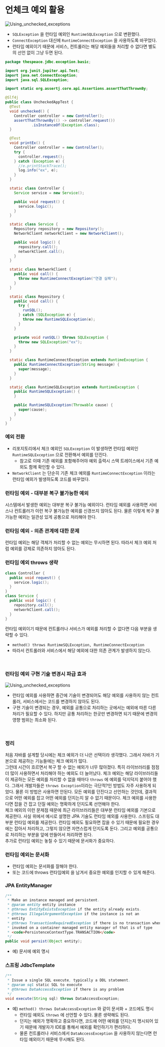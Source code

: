 # 언체크 예외 활용

![Using_unchecked_exceptions](Using_unchecked_exceptions1.PNG)

* ```SQLException``` 을 런타임 예외인 ```RuntimeSQLException``` 으로 변환했다.
* ```ConnectException``` 대신에 ```RuntimeConnectException``` 을 사용하도록 바꾸었다.
* 런타임 예외이기 때문에 서비스, 컨트롤러는 해당 예외들을 처리할 수 없다면 별도의 선언 없이 그냥 두면 된다.

```java
package thespeace.jdbc.exception.basic;

import org.junit.jupiter.api.Test;
import java.net.ConnectException;
import java.sql.SQLException;

import static org.assertj.core.api.Assertions.assertThatThrownBy;

@Slf4j
public class UncheckedAppTest {
  @Test
  void unchecked() {
    Controller controller = new Controller();
    assertThatThrownBy(() -> controller.request())
            .isInstanceOf(Exception.class);
  }

  @Test
  void printEx() {
    Controller controller = new Controller();
    try {
      controller.request();
    } catch (Exception e) {
      //e.printStackTrace();
      log.info("ex", e);
    }
  }

  static class Controller {
    Service service = new Service();

    public void request() {
      service.logic();
    }
  }

  static class Service {
    Repository repository = new Repository();
    NetworkClient networkClient = new NetworkClient();

    public void logic() {
      repository.call();
      networkClient.call();
    }
  }

  static class NetworkClient {
    public void call() {
      throw new RuntimeConnectException("연결 실패");
    }
  }

  static class Repository {
    public void call() {
      try {
        runSQL();
      } catch (SQLException e) {
        throw new RuntimeSQLException(e);
      }
    }

    private void runSQL() throws SQLException {
      throw new SQLException("ex");
    }
  }

  static class RuntimeConnectException extends RuntimeException {
    public RuntimeConnectException(String message) {
      super(message);
    }
  }

  static class RuntimeSQLException extends RuntimeException {
    public RuntimeSQLException() {
    }

    public RuntimeSQLException(Throwable cause) {
      super(cause);
    }
  }
}
```

### 예외 전환
* 리포지토리에서 체크 예외인 ```SQLException``` 이 발생하면 런타임 예외인 ```RuntimeSQLException``` 으로 전환해서 예외를 던진다.
  * 참고로 이때 기존 예외를 포함해주어야 예외 출력시 스택 트레이스에서 기존 예외도 함께 확인할 수 있다.
* ```NetworkClient``` 는 단순히 기존 체크 예외를 ```RuntimeConnectException``` 이라는 런타임 예외가 발생하도록 코드를 바꾸었다.

### 런타임 예외 - 대부분 복구 불가능한 예외
시스템에서 발생한 예외는 대부분 복구 불가능 예외이다. 런타임 예외를 사용하면 서비스나 컨트롤러가 이런 복구 불가능한 예외를 신경쓰지 않아도 된다.
물론 이렇게 복구 불가능한 예외는 일관성 있게 공통으로 처리해야 한다.

### 런타임 예외 - 의존 관계에 대한 문제
런타임 예외는 해당 객체가 처리할 수 없는 예외는 무시하면 된다. 따라서 체크 예외 처럼 예외를 강제로 의존하지 않아도 된다.

### 런타임 예외 throws 생략
```java
class Controller {
  public void request() {
    service.logic();
  }
}
class Service {
  public void logic() {
    repository.call();
    networkClient.call();
  }
}
```
런타임 예외이기 때문에 컨트롤러나 서비스가 예외를 처리할 수 없다면 다음 부분을 생략할 수 있다.
* ```method() throws RuntimeSQLException, RuntimeConnectException```
* 따라서 컨트롤러와 서비스에서 해당 예외에 대한 의존 관계가 발생하지 않는다.

<br>

### 런타임 예외 구현 기술 변경시 파급 효과
![Using_unchecked_exceptions](Using_unchecked_exceptions2.PNG)

* 런타임 예외를 사용하면 중간에 기술이 변경되어도 해당 예외를 사용하지 않는 컨트롤러, 서비스에서는 코드를 변경하지 않아도 된다.
* 구현 기술이 변경되는 경우, 예외를 공통으로 처리하는 곳에서는 예외에 따른 다른 처리가 필요할 수 있다. 하지만 공통 처리하는 한곳만 변경하면 되기 때문에 변경의 영향 범위는 최소화 된다.

<br>

### 정리
처음 자바를 설계할 당시에는 체크 예외가 더 나은 선택이라 생각했다. 그래서 자바가 기본으로 제공하는 기능들에는 체크 예외가 많다.<br>
그런데 시간이 흐르면서 복구 할 수 없는 예외가 너무 많아졌다. 특히 라이브러리를 점점 더 많이 사용하면서 처리해야 하는 예외도 더 늘어났다.
체크 예외는 해당 라이브러리들이 제공하는 모든 예외를 처리할 수 없을 때마다 ```throws``` 에 예외를 덕지덕지 붙어야 했다.
그래서 개발자들은 ```throws Exception```이라는 극단적?인 방법도 자주 사용하게 되었다. 물론 이 방법은 사용하면 안된다.
모든 예외를 던진다고 선언하는 것인데, 결과적으로 어떤 예외를 잡고 어떤 예외를 던지는지 알 수 없기 때문이다. 체크 예외를 사용한다면 잡을 건 잡고 던질 예외는 명확하게 던지도록 선언해야 한다.<br>
체크 예외의 이런 문제점 때문에 최근 라이브러리들은 대부분 런타임 예외를 기본으로 제공한다. 사실 위에서 예시로 설명한 JPA 기술도 런타임 예외를 사용한다. 스프링도 대부분 런타임 예외를 제공한다.
런타임 예외도 필요하면 잡을 수 있기 때문에 필요한 경우에는 잡아서 처리하고, 그렇지 않으면 자연스럽게 던지도록 둔다. 그리고 예외를 공통으로 처리하는 부분을 앞에 만들어서 처리하면 된다.<br>
추가로 런타임 예외는 놓칠 수 있기 때문에 문서화가 중요하다.

### 런타임 예외는 문서화
* 런타임 예외는 문서화를 잘해야 한다.
* 또는 코드에 throws 런타임예외 을 남겨서 중요한 예외를 인지할 수 있게 해준다.

### JPA EntityManager
```java
/**
 * Make an instance managed and persistent.
 * @param entity entity instance
 * @throws EntityExistsException if the entity already exists.
 * @throws IllegalArgumentException if the instance is not an
 * entity
 * @throws TransactionRequiredException if there is no transaction when
 * invoked on a container-managed entity manager of that is of type
 * <code>PersistenceContextType.TRANSACTION</code>
 */
public void persist(Object entity);
```
* 예) 문서에 예외 명시

### 스프링 JdbcTemplate
```java
/**
 * Issue a single SQL execute, typically a DDL statement.
 * @param sql static SQL to execute
 * @throws DataAccessException if there is any problem
 */
void execute(String sql) throws DataAccessException;
```
* 예) ```method() throws DataAccessException``` 와 같이 문서화 + 코드에도 명시
  * 런타임 예외도 ```throws``` 에 선언할 수 있다. 물론 생략해도 된다.
  * 던지는 예외가 명확하고 중요하다면, 코드에 어떤 예외를 던지는지 명시되어 있기 때문에 개발자가 IDE를 통해서 예외를 확인하기가 편리하다.
  * 물론 컨트롤러나 서비스에서 ```DataAccessException``` 을 사용하지 않는다면 런타임 예외이기 때문에 무시해도 된다.